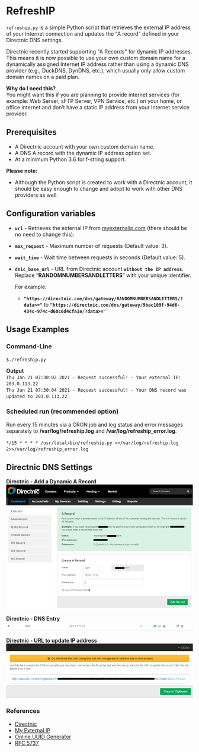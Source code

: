 # RefreshIP

`refreship.py` is a simple Python script that retrieves the external IP address of your Internet connection and updates the "A record" defined in your Directnic DNS settings.

Directnic recently started supporting "A Records" for dynamic IP addresses. This means it is now possible to use your own custom domain name for a dynamically assigned Internet IP address rather than using a dynamic DNS provider (e.g., DuckDNS, DynDNS, etc.), which usually only allow custom domain names on a paid plan.

**Why do I need this?**  
  You might want this if you are planning to provide internet services (for example:  Web Server, sFTP Server, VPN Service, etc.) on your home, or office internet and don’t have a static IP address from your Internet service provider.
  
## **Prerequisites**

* A Directnic account with your own custom domain name.
* A DNS A record with the dynamic IP address option set.
* At a minimum Python 3.6 for f-string support.

**Please note:**
  
* Although the Python script is created to work with a Directnic account, it should be easy enough to change and adopt to work with other DNS providers as well.

## **Configuration variables**

* **`url`** - Retrieves the external IP from [myexternalip.com](https://myexternalip.com/raw) (there should be no need to change this).
* **`max_request`** - Maximum number of requests (Default value: 3).
* **`wait_time`** - Wait time between requests in seconds (Default value: 5).
* **`dnic_base_url`** - URL from Directnic account **`without the IP address`**. Replace “**RANDOMNUMBERSANDLETTERS**” with your unique identifier.

  For example:
  * **`"https://directnic.com/dns/gateway/RANDOMNUMBERSANDLETTERS/?data>="`** to **`"https://directnic.com/dns/gateway/9bac109f-94d6-434c-974c-d68c6d4cfa1e/?data>="`**

## **Usage Examples**

### **Command-Line**

`$./refreship.py`

**Output**  
`Thu Jan 21 07:30:02 2021 - Request successful! - Your external IP: 203.0.113.22`  
`Thu Jan 21 07:30:04 2021 - Request successful! - Your DNS record was updated to 203.0.113.22`  

### **Scheduled run (recommended option)**

Run every 15 minutes via a CRON job and log status and error messages separately to **/var/log/refreship.log** and **/var/log/refreship_error.log**.

`*/15 * * * * /usr/local/bin/refreship.py >>/var/log/refreship.log 2>>/var/log/refreship_error.log`

## **Directnic DNS Settings**

**Directnic - Add a Dynamic A Record**  
![Dynamic A Record](./res/dns-settings.png)

**Directnic - DNS Entry**  
![DNS Entry](./res/a-record.png)

**Directnic - URL to update IP address**  
![IP Address Entry](./res/dyn-ip-url.png)

### **References**

* [Directnic](https://directnic.com)
* [My External IP](https://myexternalip.com/)
* [Online UUID Generator](https://www.uuidgenerator.net/)
* [RFC 5737](https://tools.ietf.org/html/rfc5737)
